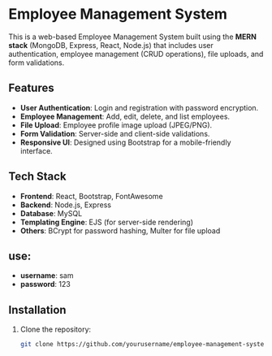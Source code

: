 # Employee Management System

This is a web-based Employee Management System built using the **MERN stack** (MongoDB, Express, React, Node.js) that includes user authentication, employee management (CRUD operations), file uploads, and form validations.

## Features

- **User Authentication**: Login and registration with password encryption.
- **Employee Management**: Add, edit, delete, and list employees.
- **File Upload**: Employee profile image upload (JPEG/PNG).
- **Form Validation**: Server-side and client-side validations.
- **Responsive UI**: Designed using Bootstrap for a mobile-friendly interface.

## Tech Stack

- **Frontend**: React, Bootstrap, FontAwesome
- **Backend**: Node.js, Express
- **Database**: MySQL
- **Templating Engine**: EJS (for server-side rendering)
- **Others**: BCrypt for password hashing, Multer for file upload

## use:
- **username**: sam
- **password**: 123

## Installation

1. Clone the repository:
   ```bash
   git clone https://github.com/yourusername/employee-management-system.git
